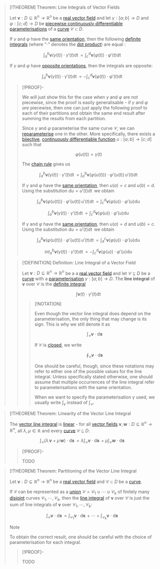 >[!THEOREM] Theorem: Line Integrals of Vector Fields
>
>Let $\boldsymbol{v}: D\subseteq \mathbb{R}^n \to \mathbb{R}^n$ be a [real vector field](../Real%20Vector%20Field.md) and let $\gamma: [a;b] \to D$ and $\varphi: [c;d] \to D$ be [piecewise continuously differentiable](../../Real%20Vector%20Functions/Differentiation/Partial%20Derivatives%20of%20Real%20Vector%20Functions.md) [parameterisations](../../Curve%20Parameterisations/Curve%20Parameterisation.md) of a [curve](../../../../Geometry/Euclidean%20Geometry/Curves/Curve.md) $\mathcal{C} \subset D$.
>
>If $\gamma$ and $\varphi$ have the [same orientation](../../../../Geometry/Euclidean%20Geometry/Curves/Curve.md), then the following [definite integrals](../../../Real%20Analysis/Integration/Definite%20Integrals/Definite%20Integral.md) (where "$\cdot$" denotes the [dot product](../../../../Algebra/Linear%20Algebra/Matrices/Row%20&%20Column%20Vectors/Real%20Vectors/Real%20Dot%20Product.md)) are equal :
>
>$$\int_a^b \boldsymbol{v}(\gamma(t)) \cdot \gamma'(t) \mathop{\mathrm{d}t} = \int_c^d \boldsymbol{v}(\varphi(t)) \cdot \varphi'(t) \mathop{\mathrm{d}t}$$
>
>If $\gamma$ and $\varphi$ have [opposite orientations](../../../../Geometry/Euclidean%20Geometry/Curves/Curve.md), then the integrals are opposite:
>
>$$\int_a^b \boldsymbol{v}(\gamma(t)) \cdot \gamma'(t) \mathop{\mathrm{d}t} = - \int_c^d \boldsymbol{v}(\varphi(t)) \cdot \varphi'(t) \mathop{\mathrm{d}t}$$
>
>>[!PROOF]-
>>
>>We will just show this for the case when $\gamma$ and $\varphi$ are *not* piecewise, since the proof is easily generalisable - if $\gamma$ and $\varphi$ *are* piecewise, then one can just apply the following proof to each of their partitions and obtain the same end result after summing the results from each partition.
>>
>>Since $\gamma$ and $\varphi$ parameterise the same curve $\mathcal{C}$, we can [reparameterise](../../../../Geometry/Euclidean%20Geometry/Curves/Curve.md) one in the other. More specifically, there exists a [bijective](../../../Functions/Types%20of%20Functions/Injection,%20Surjection,%20Bijection.md), [continuously differentiable function](../../../Real%20Analysis/Differentiation/Differentiability%20of%20Real%20Functions.md) $u: [a;b] \to [c;d]$ such that
>>
>>$$\varphi(u(t)) = \gamma (t)$$
>>
>>The [chain rule](../../Curve%20Parameterisations/Differentiation/Differentiation%20Rules%20for%20Curve%20Parameterisations.md#^chainrule) gives us
>>
>>$$\int_a^b \boldsymbol{v}(\gamma(t))\cdot \gamma' (t)\mathop{\mathrm{d}t} = \int_a^b \boldsymbol{v}(\varphi(u(t))) \cdot \varphi' (u(t)) \,u'(t) \mathop{\mathrm{d}t}$$
>>
>>If $\gamma$ and $\varphi$ have the [same orientation](../../../../Geometry/Euclidean%20Geometry/Curves/Curve.md), then $u(a) = c$ and $u(b) = d$. Using the substitution $\mathrm{d}u = u'(t) \mathop{\mathrm{d}t}$ we obtain
>>
>>$$\int_a^b \boldsymbol{v}(\varphi(u(t))) \cdot \varphi' (u(t)) \,u'(t) \mathop{\mathrm{d}t} = \int_c^d \boldsymbol{v}(\varphi(u)) \cdot \varphi' (u) \mathop{\mathrm{d}u}$$
>>
>>$$\int_a^b \boldsymbol{v}(\gamma(t))\cdot \gamma' (t)\mathop{\mathrm{d}t} = \int_c^d \boldsymbol{v}(\varphi(u)) \cdot \varphi' (u) \mathop{\mathrm{d}u}$$
>>
>>If $\gamma$ and $\varphi$ have the [same orientation](../../../../Geometry/Euclidean%20Geometry/Curves/Curve.md), then $u(a) = d$ and $u(b) = c$. Using the substitution $\mathrm{d}u = u'(t) \mathop{\mathrm{d}t}$ we obtain
>>
>>$$\int_a^b \boldsymbol{v}(\varphi(u(t))) \cdot \varphi' (u(t)) \,u'(t) \mathop{\mathrm{d}t} = \int_d^c \boldsymbol{v}(\varphi(u)) \cdot \varphi' (u) \mathop{\mathrm{d}u}$$
>>
>>$$int_a^b \boldsymbol{v}(\gamma(t))\cdot \gamma' (t)\mathop{\mathrm{d}t} = - \int_c^d \boldsymbol{v}(\varphi(u)) \cdot \varphi' (u) \mathop{\mathrm{d}u}$$
>>
>
>>[!DEFINITION] Definition: Line Integral of a Vector Field
>>
>>Let $\boldsymbol{v}: D \subseteq \mathbb{R}^n \to \mathbb{R}^n$ be a a [real vector field](../Real%20Vector%20Field.md) and let $\mathcal{C} \subseteq D$ be a [curve](../../../../Geometry/Euclidean%20Geometry/Curves/Curve.md) with a [parameterisation](../../Curve%20Parameterisations/Curve%20Parameterisation.md) $\gamma: [a;b] \to D$. The **line integral** of $\boldsymbol{v}$ over $\mathcal{C}$ is the [definite integral](../../../Real%20Analysis/Integration/Definite%20Integrals/Definite%20Integral.md)
>>
>>$$\int \boldsymbol{v}(t) \cdot \gamma'(t) \mathop{\mathrm{d}t}$$
>>
>>>[!NOTATION]
>>>
>>>Even though the vector line integral does depend on the parameterisation, the only thing that may change is its sign. This is why we still denote it as
>>>
>>>$$\int_\mathcal{C} \boldsymbol{v} \cdot \mathop{\mathrm{d}\boldsymbol{s}}$$
>>>
>>>If $\mathcal{C}$ is [closed](../../../../Geometry/Euclidean%20Geometry/Curves/Closed%20Curve.md), we write
>>>
>>>$$\oint_\mathcal{C} \boldsymbol{v} \cdot \mathop{\mathrm{d}\boldsymbol{s}}$$
>>>
>>>One should be careful, though, since these notations may refer to either one of the possible values for the line integral. Unless specifically stated otherwise, one should assume that multiple occurrences of the line integral refer to parameterisations with the same orientation.
>>>
>>>When we want to specify the parameterisation $\gamma$ used, we usually write $\int_\gamma$ instead of $\int_\mathcal{C}$.
>>>
>>
>

>[!THEOREM] Theorem: Linearity of the Vector Line Integral
>
>The [vector line integral](Line%20Integrals%20of%20Vector%20Fields.md) is [linear](../../../../Algebra/Linear%20Algebra/Linear%20Transformations/Linear%20Transformation.md) - for all [vector fields](../Real%20Vector%20Field.md) $\boldsymbol{v}, \boldsymbol{w}: D \subseteq \mathbb{R}^n \to \mathbb{R}^n$, all $\lambda, \mu \in \mathbb{R}$ and every [curve](../../../../Geometry/Euclidean%20Geometry/Curves/Curve.md) $\mathcal{C} \subseteq D$:
>
>$$\int_\mathcal{C} (\lambda\, \boldsymbol{v} +\mu \, \boldsymbol{w})\cdot\mathop{\mathrm{d}\boldsymbol{s}} = \lambda\int_\mathcal{C} \boldsymbol{v}\cdot\mathop{\mathrm{d}\boldsymbol{s}} + \mu \int_\mathcal{C} \boldsymbol{w}\cdot \mathop{\mathrm{d}\boldsymbol{s}}$$
>
>>[!PROOF]-
>>
>>TODO
>>
>

>[!THEOREM] Theorem: Partitioning of the Vector Line Integral
>
>Let $\boldsymbol{v}: D \subseteq \mathbb{R}^n \to \mathbb{R}^n$ be a [real vector field](../Real%20Vector%20Field.md) and $\mathcal{C} \subset D$ be a [curve](../../../../Geometry/Euclidean%20Geometry/Curves/Curve.md).
>
>If $\mathcal{C}$ can be represented as a [union](../../../../Set%20Theory/Operations%20with%20Sets/Union.md) $\mathcal{C} = \mathcal{C}_1 \cup \cdots \cup \mathcal{C}_k$ of finitely many [disjoint](../../../../Set%20Theory/Disjoint%20Sets.md) curves $\mathcal{C}_1, \cdots,\mathcal{C}_k$, then the [line integral](Line%20Integrals%20of%20Vector%20Fields.md) of $\boldsymbol{v}$ over $\mathcal{C}$ is just the sum of line integrals of $\boldsymbol{v}$ over $\mathcal{C}_1, \cdots,\mathcal{C}_k$:
>
>$$\int_\mathcal{C} \boldsymbol{v} \cdot \mathop{\mathrm{d}\boldsymbol{s}} = \int_{\mathcal{C}_1} \boldsymbol{v} \cdot \mathop{\mathrm{d}\boldsymbol{s}} + \cdots + \int_{\mathcal{C}_k} \boldsymbol{v} \cdot \mathop{\mathrm{d}\boldsymbol{s}}$$
>
>
>>[!NOTE]
>>
>>To obtain the correct result, one should be careful with the choice of parameterisation for each integral.
>>
>
>>[!PROOF]-
>>
>>TODO
>>
>